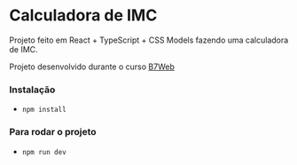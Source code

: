 # Calculadora de IMC

Projeto feito em React + TypeScript + CSS Models fazendo uma calculadora de IMC.

Projeto desenvolvido durante o curso [B7Web](https://https://b7web.com.br)


### Instalação
- `npm install`

### Para rodar o projeto
- `npm run dev`